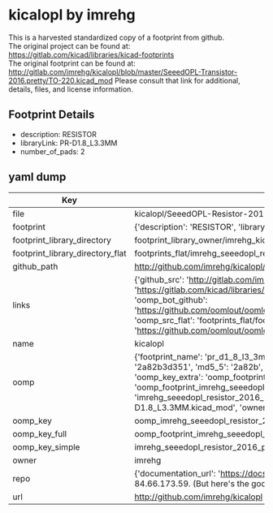 # kicalopl by imrehg  
This is a harvested standardized copy of a footprint from github.  
The original project can be found at:  
https://gitlab.com/kicad/libraries/kicad-footprints  
The original footprint can be found at:
http://gitlab.com/imrehg/kicalopl/blob/master/SeeedOPL-Transistor-2016.pretty/TO-220.kicad_mod
Please consult that link for additional, details, files, and license information.  
## Footprint Details
* description: RESISTOR  
* libraryLink: PR-D1.8_L3.3MM  
* number_of_pads: 2  
## yaml dump  
| Key | Value |  
| --- | --- |  
| file | kicalopl/SeeedOPL-Resistor-2016.pretty/PR-D1.8_L3.3MM.kicad_mod |  
| footprint | {'description': 'RESISTOR', 'libraryLink': 'PR-D1.8_L3.3MM', 'number_of_pads': 2} |  
| footprint_library_directory | footprint_library_owner/imrehg_kicalopl |  
| footprint_library_directory_flat | footprints_flat/imrehg_seeedopl_resistor_2016_pr_d1_8_l3_3mm/working |  
| github_path | http://github.com/imrehg/kicalopl/blob/master/SeeedOPL-Resistor-2016.pretty/PR-D1.8_L3.3MM.kicad_mod |  
| links | {'github_src': 'http://gitlab.com/imrehg/kicalopl/blob/master/SeeedOPL-Transistor-2016.pretty/TO-220.kicad_mod', 'github_src_repo': 'https://gitlab.com/kicad/libraries/kicad-footprints', 'oomp_bot': 'footprints/imrehg_seeedopl_resistor_2016_pr_d1_8_l3_3mm/working', 'oomp_bot_github': 'https://github.com/oomlout/oomlout_oomp_footprint_bot/tree/main/footprints/imrehg_seeedopl_resistor_2016_pr_d1_8_l3_3mm/working', 'oomp_src_flat': 'footprints_flat/footprints_flat/imrehg_seeedopl_resistor_2016_pr_d1_8_l3_3mm/working', 'oomp_src_flat_github': 'https://github.com/oomlout/oomlout_oomp_footprint_src/tree/main/footprints_flat/imrehg_seeedopl_resistor_2016_pr_d1_8_l3_3mm/working'} |  
| name | kicalopl |  
| oomp | {'footprint_name': 'pr_d1_8_l3_3mm', 'library_name': 'seeedopl_resistor_2016', 'md5': '2a82b3d351c9246165dceaa087f115d3', 'md5_10': '2a82b3d351', 'md5_5': '2a82b', 'md5_6': '2a82b3', 'oomp_key': 'oomp_imrehg_seeedopl_resistor_2016_pr_d1_8_l3_3mm', 'oomp_key_extra': 'oomp_footprint_imrehg_seeedopl_resistor_2016_pr_d1_8_l3_3mm', 'oomp_key_full': 'oomp_footprint_imrehg_seeedopl_resistor_2016_pr_d1_8_l3_3mm_2a82b3', 'oomp_key_simple': 'imrehg_seeedopl_resistor_2016_pr_d1_8_l3_3mm', 'original_filename': 'kicalopl/SeeedOPL-Resistor-2016.pretty/PR-D1.8_L3.3MM.kicad_mod', 'owner_name': 'imrehg'} |  
| oomp_key | oomp_imrehg_seeedopl_resistor_2016_pr_d1_8_l3_3mm |  
| oomp_key_full | oomp_footprint_imrehg_seeedopl_resistor_2016_pr_d1_8_l3_3mm |  
| oomp_key_simple | imrehg_seeedopl_resistor_2016_pr_d1_8_l3_3mm |  
| owner | imrehg |  
| repo | {'documentation_url': 'https://docs.github.com/rest/overview/resources-in-the-rest-api#rate-limiting', 'message': "API rate limit exceeded for 84.66.173.59. (But here's the good news: Authenticated requests get a higher rate limit. Check out the documentation for more details.)"} |  
| url | http://github.com/imrehg/kicalopl |  

